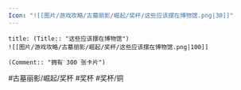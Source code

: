 ```yaml
---
Icon: "![[图片/游戏攻略/古墓丽影/崛起/奖杯/这些应该摆在博物馆.png|30]]"
---
```

```ad-common-bronze-trophy
title: (Title:: "这些应该摆在博物馆")
![[图片/游戏攻略/古墓丽影/崛起/奖杯/这些应该摆在博物馆.png|100]]

(Comment:: "拥有 300 张卡片")
```

#古墓丽影/崛起/奖杯 #奖杯 #奖杯/铜
